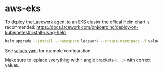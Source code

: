 # aws-eks

To deploy the Lacework agent to an EKS cluster the offical Helm chart is recommended: <https://docs.lacework.com/onboarding/deploy-on-kubernetes#install-using-helm>.

```bash
helm upgrade --install --namespace lacework --create-namespace -f values.yaml lacework-agent lacework/lacework-agent
```

See [values.yaml](values.yaml) for example configuration.

Make sure to replace everything within angle brackets `<...>` with correct values.
